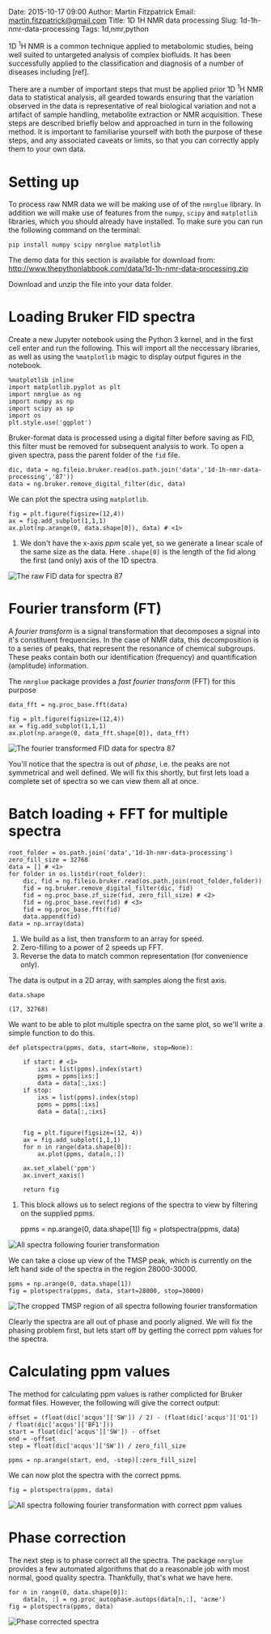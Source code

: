 Date: 2015-10-17 09:00
Author: Martin Fitzpatrick
Email: martin.fitzpatrick@gmail.com
Title: 1D 1H NMR data processing
Slug: 1d-1h-nmr-data-processing
Tags: 1d,nmr,python

1D <sup>1</sup>H NMR is a common technique applied to metabolomic studies, being well suited
to untargeted analysis of complex biofluids. It has been successfully applied to
the classification and diagnosis of a number of diseases including [ref].

There are a number of important steps that must be applied prior 1D <sup>1</sup>H NMR data
to statistical analysis, all gearded towards ensuring that the variation observed
in the data is representative of real biological variation and not a artifact of
sample handling, metabolite extraction or NMR acquisition. These steps are
described briefly below and approached in turn in the following method. It is
important to familiarise yourself with both the purpose of these steps, and
any associated caveats or limits, so that you can correctly apply them to your
own data.

# Setting up

To process raw NMR data we will be making use of of the `nmrglue` library. In
addition we will make use of features from the `numpy`, `scipy` and `matplotlib`
libraries, which you should already have installed.
To make sure you can run the following command on the terminal:

    pip install numpy scipy nmrglue matplotlib

The demo data for this section is available for download from:
http://www.thepythonlabbook.com/data/1d-1h-nmr-data-processing.zip

Download and unzip the file into your data folder.

# Loading Bruker FID spectra

Create a new Jupyter notebook using the Python 3 kernel, and in the first cell
enter and run the following. This will import all the neccessary libraries, as
well as using the `%matplotlib` magic to display output figures in the notebook.

    %matplotlib inline
    import matplotlib.pyplot as plt
    import nmrglue as ng
    import numpy as np
    import scipy as sp
    import os
    plt.style.use('ggplot')

Bruker-format data is processed using a digital filter before saving as FID, this
filter must be removed for subsequent analysis to work. To open a given spectra,
pass the parent folder of the `fid` file.

    dic, data = ng.fileio.bruker.read(os.path.join('data','1d-1h-nmr-data-processing','87'))
    data = ng.bruker.remove_digital_filter(dic, data)

We can plot the spectra using `matplotlib`.

    fig = plt.figure(figsize=(12,4))
    ax = fig.add_subplot(1,1,1)
    ax.plot(np.arange(0, data.shape[0]), data) # <1>

1. We don't have the x-axis _ppm_ scale yet, so we generate a linear
   scale of the same size as the data. Here `.shape[0]` is the length of the fid along
   the first (and only) axis of the 1D spectra.

![The raw FID data for spectra 87](/images/code/analysis/1d-1h-nmr-data-processing/single-spectra-raw.png)


# Fourier transform (FT)

A _fourier transform_ is a signal transformation that decomposes a signal
into it's constituent frequencies. In the case of NMR data, this decomposition
is to a series of peaks, that represent the resonance of chemical subgroups. These
peaks contain both our identification (frequency) and quantification (amplitude)
information.

The `nmrglue` package provides a _fast fourier transform_ (FFT) for this purpose

    data_fft = ng.proc_base.fft(data)

    fig = plt.figure(figsize=(12,4))
    ax = fig.add_subplot(1,1,1)
    ax.plot(np.arange(0, data_fft.shape[0]), data_fft)

![The fourier transformed FID data for spectra 87](/images/code/1d-1h-nmr-data-processing/single-spectra-fft.png[])

You'll notice that the spectra is out of _phase_, i.e. the peaks are not
symmetrical and well defined. We will fix this shortly, but first lets load
a complete set of spectra so we can view them all at once.

# Batch loading + FFT for multiple spectra

    root_folder = os.path.join('data','1d-1h-nmr-data-processing')
    zero_fill_size = 32768
    data = [] # <1>
    for folder in os.listdir(root_folder):
        dic, fid = ng.fileio.bruker.read(os.path.join(root_folder,folder))
        fid = ng.bruker.remove_digital_filter(dic, fid)
        fid = ng.proc_base.zf_size(fid, zero_fill_size) # <2>
        fid = ng.proc_base.rev(fid) # <3>
        fid = ng.proc_base.fft(fid)
        data.append(fid)
    data = np.array(data)

1. We build as a list, then transform to an array for speed.
2. Zero-filling to a power of 2 speeds up FFT.
3. Reverse the data to match common representation (for convenience only).

The data is output in a 2D array, with samples along the first axis.

    data.shape

    (17, 32768)

We want to be able to plot multiple spectra on the same plot, so we'll write
a simple function to do this.

    def plotspectra(ppms, data, start=None, stop=None):

        if start: # <1>
            ixs = list(ppms).index(start)
            ppms = ppms[ixs:]
            data = data[:,ixs:]
        if stop:
            ixs = list(ppms).index(stop)
            ppms = ppms[:ixs]
            data = data[:,:ixs]


        fig = plt.figure(figsize=(12, 4))
        ax = fig.add_subplot(1,1,1)
        for n in range(data.shape[0]):
            ax.plot(ppms, data[n,:])

        ax.set_xlabel('ppm')
        ax.invert_xaxis()

        return fig

1. This block allows us to select regions of the spectra to view by filtering
   on the supplied ppms.

    ppms = np.arange(0, data.shape[1])
    fig = plotspectra(ppms, data)

![All spectra following fourier transformation](/images/code/1d-1h-nmr-data-processing/all-spectra-fft.png[])

We can take a close up view of the TMSP peak, which is currently on the left
hand side of the spectra in the region 28000-30000.

    ppms = np.arange(0, data.shape[1])
    fig = plotspectra(ppms, data, start=28000, stop=30000)


![The cropped TMSP region of all spectra following fourier transformation](/images/code/1d-1h-nmr-data-processing/all-spectra-crop-fft.png[])


Clearly the spectra are all out of phase and poorly aligned. We will fix the
phasing problem first, but lets start off by getting the correct ppm values for
the spectra.

# Calculating ppm values

The method for calculating ppm values is rather complicted for Bruker format
files. However, the following will give the correct output:


    offset = (float(dic['acqus']['SW']) / 2) - (float(dic['acqus']['O1']) / float(dic['acqus']['BF1']))
    start = float(dic['acqus']['SW']) - offset
    end = -offset
    step = float(dic['acqus']['SW']) / zero_fill_size

    ppms = np.arange(start, end, -step)[:zero_fill_size]

We can now plot the spectra with the correct ppms.

    fig = plotspectra(ppms, data)


![All spectra following fourier transformation with correct ppm values](/images/code/1d-1h-nmr-data-processing/all-spectra-fft-ppm.png[])


# Phase correction

The next step is to phase correct all the spectra. The package `nmrglue` provides
a few automated algorithms that do a reasonable job with most normal, good quality
spectra. Thankfully, that's what we have here.

    for n in range(0, data.shape[0]):
        data[n, :] = ng.proc_autophase.autops(data[n,:], 'acme')
    fig = plotspectra(ppms, data)


![Phase corrected spectra](/images/code/1d-1h-nmr-data-processing/all-spectra-phase-correct.png[])
